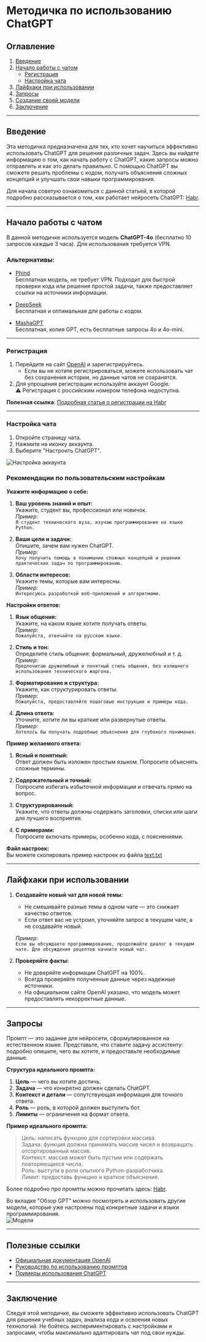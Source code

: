 # Методичка по использованию ChatGPT 

## Оглавление
1. [Введение](#введение)
2. [Начало работы с чатом](#начало-работы-с-чатом)
    - [Регистрация](#регистрация)
    - [Настройка чата](#настройка-чата)
3. [Лайфхаки при использовании](#лайфхаки-при-использовании)
4. [Запросы](#запросы)
5. [Создание своей модели](#создание-своей-модели)
6. [Заключение](#заключение)

---

## Введение

Эта методичка предназначена для тех, кто хочет научиться эффективно использовать ChatGPT для решения различных задач. Здесь вы найдете информацию о том, как начать работу с ChatGPT, какие запросы можно отправлять и как это делать правильно. С помощью ChatGPT вы сможете решать проблемы с кодом, получать объяснения сложных концепций и улучшать свои навыки программирования.

Для начала советую ознакомиться с данной статьей, в которой подробно рассказывается о том, как работает нейросеть ChatGPT: [Habr](https://habr.com/ru/articles/739014/).

---

## Начало работы с чатом

В данной методичке используется модель **ChatGPT-4o** (бесплатно 10 запросов каждые 3 часа). Для использования требуется VPN. 

### Альтернативы:
- [Phind](https://www.phind.com/)  
  Бесплатная модель, не требует VPN. Подходит для быстрой проверки кода или решения простой задачи, также предоставляет ссылки на источники информации.
  
- [DeepSeek](https://chat.deepseek.com/)  
  Бесплатная и оптимальная для работы с кодом.

- [MashaGPT](https://mashagpt.ru/chat)  
  Бесплатная, копия GPT, есть бесплатные запросы 4o и 4o-mini.

---

### Регистрация

1. Перейдите на сайт [OpenAI](https://openai.com) и зарегистрируйтесь.  
   - Если вы не хотите регистрироваться, можете использовать чат без сохранения истории, но данные чатов не сохранятся.
2. Для упрощения регистрации используйте аккаунт Google.  
   ⚠️ Регистрация с российским номером телефона недоступна.

**Полезная ссылка**: [Подробная статья о регистрации на Habr](https://habr.com/ru/articles/755896/)

---

### Настройка чата

1. Откройте страницу чата.
2. Нажмите на иконку аккаунта.
3. Выберите "Настроить ChatGPT".

![Настройка аккаунта](assets/images/account.png)

### Рекомендации по пользовательским настройкам

**Укажите информацию о себе:**
1. **Ваш уровень знаний и опыт:**  
   Укажите, студент вы, профессионал или новичок.  
   _Пример:_  
   `Я студент технического вуза, изучаю программирование на языке Python.`
   
2. **Ваши цели и задачи:**  
   Опишите, зачем вам нужен ChatGPT.  
   _Пример:_  
   `Хочу получить помощь в понимании сложных концепций и решении практических задач по программированию.`
   
3. **Области интересов:**  
   Укажите темы, которые вам интересны.  
   _Пример:_  
   `Интересуюсь разработкой веб-приложений и алгоритмами.`


**Настройки ответов:**
1. **Язык общения:**  
   Укажите, на каком языке хотите получать ответы.  
   _Пример:_  
   `Пожалуйста, отвечайте на русском языке.`
   
2. **Стиль и тон:**  
   Определите стиль общения: формальный, дружелюбный и т. д.  
   _Пример:_  
   `Предпочитаю дружелюбный и понятный стиль общения, без излишнего использования технического жаргона.`
   
3. **Форматирование и структура:**  
   Укажите, как структурировать ответы.  
   _Пример:_  
   `Пожалуйста, предоставляйте пошаговые инструкции и примеры кода.`
   
4. **Длина ответа:**  
   Уточните, хотите ли вы краткие или развернутые ответы.  
   _Пример:_  
   `Хотелось бы получать подробные объяснения для глубокого понимания.`


**Пример желаемого ответа:**
1. **Ясный и понятный:**  
   Ответ должен быть изложен простым языком. Попросите объяснять сложные термины.  

2. **Содержательный и точный:**  
   Попросите избегать избыточной информации и отвечать прямо на вопрос.

3. **Структурированный:**  
   Укажите, что ответы должны содержать заголовки, списки или шаги для лучшего восприятия.  

4. **С примерами:**  
   Попросите включать примеры, особенно кода, с пояснениями.  

**Файл настроек:**  
Вы можете скопировать пример настроек из файла [text.txt](./text.txt)

---

## Лайфхаки при использовании

1. **Создавайте новый чат для новой темы:**  
   - Не смешивайте разные темы в одном чате — это снижает качество ответов.  
   - Если ответ вас не устроил, уточняйте запрос в текущем чате, а не создавайте новый.  

   _Пример:_  
`Если вы обсуждаете программирование, продолжайте диалог в текущем чате. Для обсуждения рецептов начните новый чат.`

2. **Проверяйте факты:**  
   - Не доверяйте информации ChatGPT на 100%.  
   - Всегда проверяйте полученные данные через надежные источники.  
   - На официальном сайте OpenAI указано, что модель может предоставлять некорректные данные.

---

## Запросы

Промпт ― это задание для нейросети, сформулированное на естественном языке. Представьте, что ставите задачу ассистенту: подробно опишите, чего вы хотите, и предоставьте необходимые данные.

**Структура идеального промпта:**
1. **Цель** — чего вы хотите достичь.  
2. **Задача** — что конкретно должен сделать ChatGPT.  
3. **Контекст и детали** — сопутствующая информация для точного ответа.  
4. **Роль** — роль, в которой должен выступить бот.  
5. **Лимиты** — ограничения на формат ответа.

**Пример идеального промпта:**

> Цель: написать функцию для сортировки массива.  
> Задача: функция должна принимать массив чисел и возвращать отсортированный массив.  
> Контекст: массив может быть пустым или содержать повторяющиеся числа.  
> Роль: выступи в роли опытного Python-разработчика.  
> Лимит: предоставь функцию и краткое объяснение.

Более подробно про промпты можно прочитать здесь: [Habr](https://habr.com/ru/articles/765126/).

Во вкладке "Обзор GPT" можно посмотреть и использовать другие модели, которые уже настроены под конкретные задачи и языки программирования.  
![Модели](assets/images/models.png)


---

## Полезные ссылки

- [Официальная документация OpenAI](https://platform.openai.com/docs)
- [Руководство по использованию промптов](https://promptbase.com/)
- [Примеры использования ChatGPT](https://github.com/openai/examples)

---

## Заключение

Следуя этой методичке, вы сможете эффективно использовать ChatGPT для решения учебных задач, анализа кода и освоения новых технологий. Не бойтесь экспериментировать с настройками и запросами, чтобы максимально адаптировать чат под свои нужды.
